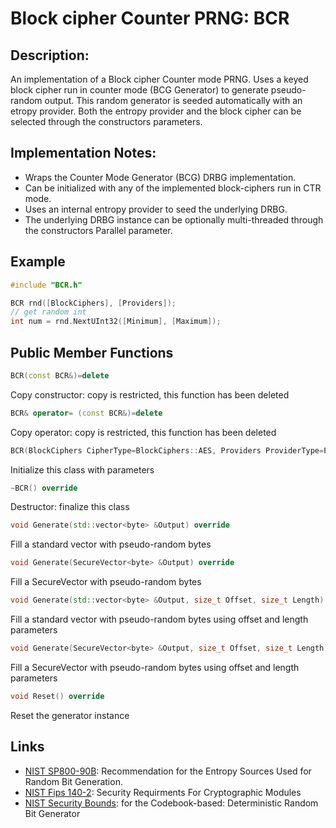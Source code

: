 # Block cipher Counter PRNG: BCR

## Description:
An implementation of a Block cipher Counter mode PRNG. 
Uses a keyed block cipher run in counter mode (BCG Generator) to generate pseudo-random output.
This random generator is seeded automatically with an etropy provider.
Both the entropy provider and the block cipher can be selected through the constructors parameters.

## Implementation Notes: 
* Wraps the Counter Mode Generator (BCG) DRBG implementation. 
* Can be initialized with any of the implemented block-ciphers run in CTR mode. 
* Uses an internal entropy provider to seed the underlying DRBG. 
* The underlying DRBG instance can be optionally multi-threaded through the constructors Parallel parameter.

## Example
```cpp
#include "BCR.h"

BCR rnd([BlockCiphers], [Providers]);
// get random int
int num = rnd.NextUInt32([Minimum], [Maximum]);
```
       
## Public Member Functions
```cpp
BCR(const BCR&)=delete
```
Copy constructor: copy is restricted, this function has been deleted

```cpp
BCR& operator= (const BCR&)=delete
```
Copy operator: copy is restricted, this function has been deleted
 
```cpp
BCR(BlockCiphers CipherType=BlockCiphers::AES, Providers ProviderType=Providers::ACP, bool Parallel=false)
```
Initialize this class with parameters
 
```cpp
~BCR() override
```
Destructor: finalize this class

```cpp
void Generate(std::vector<byte> &Output) override
```
Fill a standard vector with pseudo-random bytes

```cpp
void Generate(SecureVector<byte> &Output) override
```
Fill a SecureVector with pseudo-random bytes

```cpp
void Generate(std::vector<byte> &Output, size_t Offset, size_t Length) override
```
Fill a standard vector with pseudo-random bytes using offset and length parameters

```cpp
void Generate(SecureVector<byte> &Output, size_t Offset, size_t Length) override
```
Fill a SecureVector with pseudo-random bytes using offset and length parameters

```cpp
void Reset() override
```
Reset the generator instance 

## Links

* [NIST SP800-90B](http://csrc.nist.gov/publications/drafts/800-90/draft-sp800-90b.pdf): Recommendation for the Entropy Sources Used for Random Bit Generation.
* [NIST Fips 140-2](http://csrc.nist.gov/publications/fips/fips140-2/fips1402.pdf): Security Requirments For Cryptographic Modules
* [NIST Security Bounds](http://eprint.iacr.org/2006/379.pdf):  for the Codebook-based: Deterministic Random Bit Generator
   
